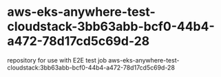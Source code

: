 # aws-eks-anywhere-test-cloudstack-3bb63abb-bcf0-44b4-a472-78d17cd5c69d-28
repository for use with E2E test job aws-eks-anywhere-test-cloudstack:3bb63abb-bcf0-44b4-a472-78d17cd5c69d-28
